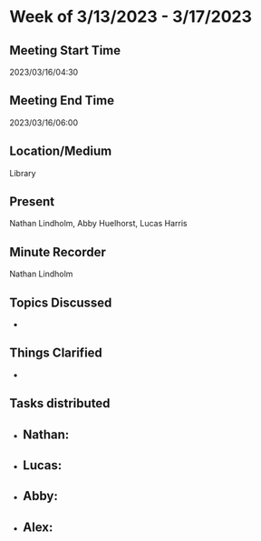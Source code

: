 # Week of 3/13/2023 - 3/17/2023

## Meeting Start Time 

2023/03/16/04:30

## Meeting End Time

2023/03/16/06:00

## Location/Medium

Library

## Present

Nathan Lindholm, Abby Huelhorst, Lucas Harris

## Minute Recorder

Nathan Lindholm

## Topics Discussed

- 

## Things Clarified

- 

## Tasks distributed

- Nathan: 
  - 
- Lucas: 
  - 
- Abby:
  - 
- Alex:
  - 
